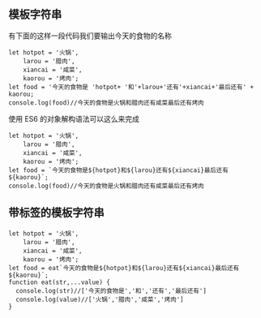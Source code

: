 ## 模板字符串    
有下面的这样一段代码我们要输出今天的食物的名称      
   
	let hotpot = '火锅',     
	    larou = '腊肉',
		xiancai = '咸菜',
		kaorou = '烤肉';    
	let food = '今天的食物是 'hotpot+ '和'+larou+'还有'+xiancai+'最后还有' + kaorou;     
	console.log(food)//今天的食物是火锅和腊肉还有咸菜最后还有烤肉      
使用 ES6 的对象解构语法可以这么来完成      
    
	let hotpot = '火锅',     
	    larou = '腊肉',
		xiancai = '咸菜',
		kaorou = '烤肉';    
	let food = `今天的食物是${hotpot}和${larou}还有${xiancai}最后还有 ${kaorou}`;    
	console.log(food)//今天的食物是火锅和腊肉还有咸菜最后还有烤肉     
## 带标签的模板字符串    
    
	let hotpot = '火锅',     
	    larou = '腊肉',
		xiancai = '咸菜',
		kaorou = '烤肉';    
	let food = eat`今天的食物是${hotpot}和${larou}还有${xiancai}最后还有 ${kaorou}`; 
	function eat(str,...value) {
	  console.log(str)//['今天的食物是','和','还有','最后还有']     
	  console.log(value)//['火锅','腊肉','咸菜','烤肉']
	}       
 